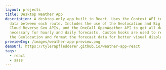 ```yaml
---
layout: projects
title: Desktop Weather App
description: A desktop-only app built in React. Uses the Context API to pass
  data between each route. Includes the use of the Geolocation and Big Data
  Cloud Reverse Geo APIs, and the OneCall OpenWeather API to get all data
  necessary for hourly and daily forecasts. Custom hooks are used to retrieve
  the Geolocation and format the forecast data for better visual display.
previewImg: /images/weather-app-preview.png
demoUrl: https://tylerapfledderer.github.io/weather-app-react
tags:
  - react
  - sass
---
```

